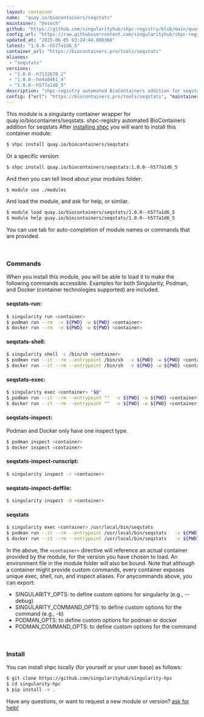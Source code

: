 ```yaml
---
layout: container
name:  "quay.io/biocontainers/seqstats"
maintainer: "@vsoch"
github: "https://github.com/singularityhub/shpc-registry/blob/main/quay.io/biocontainers/seqstats/container.yaml"
config_url: "https://raw.githubusercontent.com/singularityhub/shpc-registry/main/quay.io/biocontainers/seqstats/container.yaml"
updated_at: "2025-06-05 03:24:44.080368"
latest: "1.0.0--h577a1d6_5"
container_url: "https://biocontainers.pro/tools/seqstats"
aliases:
 - "seqstats"
versions:
 - "1.0.0--h7132678_2"
 - "1.0.0--he4a0461_4"
 - "1.0.0--h577a1d6_5"
description: "shpc-registry automated BioContainers addition for seqstats"
config: {"url": "https://biocontainers.pro/tools/seqstats", "maintainer": "@vsoch", "description": "shpc-registry automated BioContainers addition for seqstats", "latest": {"1.0.0--h577a1d6_5": "sha256:b9d89023a64262e7e2325680d139ff8e82403a288db8b91ff54d63b7619b35a9"}, "tags": {"1.0.0--h7132678_2": "sha256:13154910066a24216e77d4a220bd67357903bf2d8ad164c177f5854f835cf9fe", "1.0.0--he4a0461_4": "sha256:419a12b037e63e5b94a9a4c31602543c80bc21cf69351b69c3a93b57bb520208", "1.0.0--h577a1d6_5": "sha256:b9d89023a64262e7e2325680d139ff8e82403a288db8b91ff54d63b7619b35a9"}, "docker": "quay.io/biocontainers/seqstats", "aliases": {"seqstats": "/usr/local/bin/seqstats"}}
---
```


This module is a singularity container wrapper for quay.io/biocontainers/seqstats.
shpc-registry automated BioContainers addition for seqstats
After [installing shpc](#install) you will want to install this container module:


```bash
$ shpc install quay.io/biocontainers/seqstats
```

Or a specific version:

```bash
$ shpc install quay.io/biocontainers/seqstats:1.0.0--h577a1d6_5
```

And then you can tell lmod about your modules folder:

```bash
$ module use ./modules
```

And load the module, and ask for help, or similar.

```bash
$ module load quay.io/biocontainers/seqstats/1.0.0--h577a1d6_5
$ module help quay.io/biocontainers/seqstats/1.0.0--h577a1d6_5
```

You can use tab for auto-completion of module names or commands that are provided.

<br>

### Commands

When you install this module, you will be able to load it to make the following commands accessible.
Examples for both Singularity, Podman, and Docker (container technologies supported) are included.

#### seqstats-run:

```bash
$ singularity run <container>
$ podman run --rm  -v ${PWD} -w ${PWD} <container>
$ docker run --rm  -v ${PWD} -w ${PWD} <container>
```

#### seqstats-shell:

```bash
$ singularity shell -s /bin/sh <container>
$ podman run --it --rm --entrypoint /bin/sh  -v ${PWD} -w ${PWD} <container>
$ docker run --it --rm --entrypoint /bin/sh  -v ${PWD} -w ${PWD} <container>
```

#### seqstats-exec:

```bash
$ singularity exec <container> "$@"
$ podman run --it --rm --entrypoint ""  -v ${PWD} -w ${PWD} <container> "$@"
$ docker run --it --rm --entrypoint ""  -v ${PWD} -w ${PWD} <container> "$@"
```

#### seqstats-inspect:

Podman and Docker only have one inspect type.

```bash
$ podman inspect <container>
$ docker inspect <container>
```

#### seqstats-inspect-runscript:

```bash
$ singularity inspect -r <container>
```

#### seqstats-inspect-deffile:

```bash
$ singularity inspect -d <container>
```


#### seqstats

```bash
$ singularity exec <container> /usr/local/bin/seqstats
$ podman run --it --rm --entrypoint /usr/local/bin/seqstats   -v ${PWD} -w ${PWD} <container> -c " $@"
$ docker run --it --rm --entrypoint /usr/local/bin/seqstats   -v ${PWD} -w ${PWD} <container> -c " $@"
```



In the above, the `<container>` directive will reference an actual container provided
by the module, for the version you have chosen to load. An environment file in the
module folder will also be bound. Note that although a container
might provide custom commands, every container exposes unique exec, shell, run, and
inspect aliases. For anycommands above, you can export:

 - SINGULARITY_OPTS: to define custom options for singularity (e.g., --debug)
 - SINGULARITY_COMMAND_OPTS: to define custom options for the command (e.g., -b)
 - PODMAN_OPTS: to define custom options for podman or docker
 - PODMAN_COMMAND_OPTS: to define custom options for the command

<br>

### Install

You can install shpc locally (for yourself or your user base) as follows:

```bash
$ git clone https://github.com/singularityhub/singularity-hpc
$ cd singularity-hpc
$ pip install -e .
```

Have any questions, or want to request a new module or version? [ask for help!](https://github.com/singularityhub/singularity-hpc/issues)